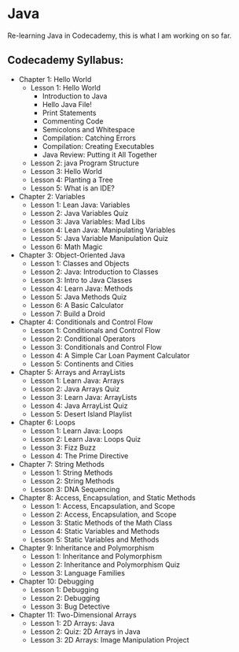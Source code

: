 # Java
Re-learning Java in Codecademy, this is what I am working on so far.

## Codecademy Syllabus:

- Chapter 1: Hello World
  - Lesson 1: Hello World
    - Introduction to Java
    - Hello Java File!
    - Print Statements
    - Commenting Code
    - Semicolons and Whitespace
    - Compilation: Catching Errors
    - Compilation: Creating Executables
    - Java Review: Putting it All Together
  - Lesson 2: java Program Structure
  - Lesson 3: Hello World
  - Lesson 4: Planting a Tree
  - Lesson 5: What is an IDE?
- Chapter 2: Variables
  - Lesson 1: Lean Java: Variables
  - Lesson 2: Java Variables Quiz
  - Lesson 3: Java Variables: Mad Libs
  - Lesson 4: Lean Java: Manipulating Variables
  - Lesson 5: Java Variable Manipulation Quiz
  - Lesson 6: Math Magic
- Chapter 3: Object-Oriented Java
  - Lesson 1: Classes and Objects
  - Lesson 2: Java: Introduction to Classes
  - Lesson 3: Intro to Java Classes
  - Lesson 4: Learn Java: Methods
  - Lesson 5: Java Methods Quiz
  - Lesson 6: A Basic Calculator
  - Lesson 7: Build a Droid
- Chapter 4: Conditionals and Control Flow
  - Lesson 1: Conditionals and Control Flow
  - Lesson 2: Conditional Operators
  - Lesson 3: Conditionals and Control Flow
  - Lesson 4: A Simple Car Loan Payment Calculator
  - Lesson 5: Continents and Cities
- Chapter 5: Arrays and ArrayLists
  - Lesson 1: Learn Java: Arrays
  - Lesson 2: Java Arrays Quiz
  - Lesson 3: Learn Java: ArrayLists
  - Lesson 4: Java ArrayList Quiz
  - Lesson 5: Desert Island Playlist
- Chapter 6: Loops
  - Lesson 1: Learn Java: Loops
  - Lesson 2: Learn Java: Loops Quiz
  - Lesson 3: Fizz Buzz
  - Lesson 4: The Prime Directive
- Chapter 7: String Methods
  - Lesson 1: String Methods
  - Lesson 2: String Methods
  - Lesson 3: DNA Sequencing
- Chapter 8: Access, Encapsulation, and Static Methods
  - Lesson 1: Access, Encapsulation, and Scope
  - Lesson 2: Access, Encapsulation, and Scope
  - Lesson 3: Static Methods of the Math Class
  - Lesson 4: Static Variables and Methods
  - Lesson 5: Static Variables and Methods
- Chapter 9: Inheritance and Polymorphism
  - Lesson 1: Inheritance and Polymorphism
  - Lesson 2: Inheritance and Polymorphism Quiz
  - Lesson 3: Language Families
- Chapter 10: Debugging
  - Lesson 1: Debugging
  - Lesson 2: Debugging
  - Lesson 3: Bug Detective
- Chapter 11: Two-Dimensional Arrays
  - Lesson 1: 2D Arrays: Java
  - Lesson 2: Quiz: 2D Arrays in Java
  - Lesson 3: 2D Arrays: Image Manipulation Project
